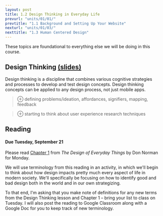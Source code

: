 ```yaml
---
layout: post
title: 1.2 Design Thinking in Everyday Life
prevurl: "units/01/01/"
prevtitle: "1.1 Background and Setting Up Your Website"
nexturl: "units/01/03/"
nexttitle: "1.3 Human Centered Design"
---
```

These topics are foundational to everything else we will be doing in this course.

## Design Thinking [(slides)][d slides]
Design thinking is a discipline that combines various cognitive strategies and processes to develop and test design concepts. Design thinking concepts can be applied to any design process, not just mobile apps.

> ⊕ defining problems/ideation, affordances, signifiers, mapping, feedback

> ⊕ starting to think about user experience research techniques

## Reading
#### Due Tuesday, September 21

Please read [Chapter 1](The-Design-of-Everyday-Things-Chapter-1.pdf) from _The Design of Everyday Things_ by Don Norman for Monday. 

We will use terminology from this reading in an activity, in which we'll begin to think about how design impacts pretty much every aspect of life in modern society. We'll specifically be focusing on how to identify good and bad design both in the world and in our own strategizing.

To that end, I'm asking that you make note of definitions for any new terms from the Design Thinking lesson and Chapter 1 – bring your list to class on Tuesday. I will also post the reading to Google Classroom along with a Google Doc for you to keep track of new terminology.

[d slides]: https://docs.google.com/presentation/d/1UgYn1TdFsGX8pmkt3Mt6JJzALSy8ko3H-vkzOJ1BLM4/
